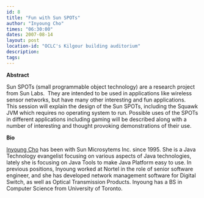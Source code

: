 ```yaml
---
id: 8
title: "Fun with Sun SPOTs"
author: "Inyoung Cho"
times: "06:30:00"
dates: 2007-08-14
layout: post
location-id: "OCLC's Kilgour building auditorium"  
description: 
tags: 
---
```

 **Abstract**  
  
Sun SPOTs (small programmable object technology) are a research project from Sun Labs.&nbsp; They are intended to be used in applications like wireless sensor networks, but have many other interesting and fun applications.&nbsp; This session will explain the design of the Sun SPOTs, including the Squawk JVM which requires no operating system to run. Possible uses of the SPOTs in different applications including gaming will be described along with a number of interesting and thought provoking demonstrations of their use.  
  
**Bio**

[Inyoung Cho](http://today.java.net/pub/au/205) has been with Sun Microsytems Inc. since 1995. She is a Java Technology evangelist focusing on various aspects of Java technologies, lately she is focusing on Java Tools to make Java Platform easy to use. In previous positions, Inyoung worked at Nortel in the role of senior software engineer, and she has developed network management software for Digital Switch, as well as Optical Transmission Products. Inyoung has a BS in Computer Science from University of Toronto.

